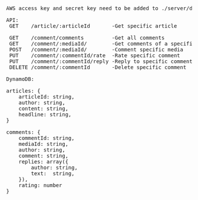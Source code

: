 <pre>
AWS access key and secret key need to be added to ./server/dbSetup.js for a connection to occur to dynamoDB.

API:
 GET    /article/:articleId       -Get specific article

 GET    /comment/comments         -Get all comments
 GET    /comment/:mediaId/        -Get comments of a specific media (article in this case)
 POST   /comment/:mediaId/        -Comment specific media
 PUT    /comment/:commentId/rate  -Rate specific comment
 PUT    /comment/:commentId/reply -Reply to specific comment
 DELETE /comment/:commentId       -Delete specific comment

DynamoDB:

articles: {
    articleId: string,
    author: string,
    content: string,
    headline: string,
}

comments: {
    commentId: string,
    mediaId: string,
    author: string,
    comment: string,
    replies: array({
        author: string,
        text:  string,
    }),
    rating: number
}

</pre>
